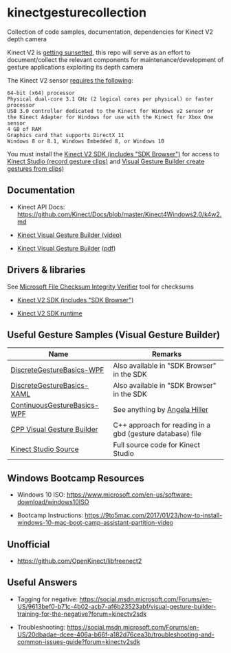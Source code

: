 # kinectgesturecollection
Collection of code samples, documentation, dependencies for Kinect V2 depth camera

Kinect V2 is [getting sunsetted](https://www.fastcodesign.com/90147868/exclusive-microsoft-has-stopped-manufacturing-the-kinect), this repo will serve as an effort to document/collect the relevant components for maintenance/development of gesture applications exploiting its depth camera

The Kinect V2 sensor [requires the following](https://developer.microsoft.com/en-us/windows/kinect/hardware-setup):

```
64-bit (x64) processor
Physical dual-core 3.1 GHz (2 logical cores per physical) or faster processor
USB 3.0 controller dedicated to the Kinect for Windows v2 sensor or the Kinect Adapter for Windows for use with the Kinect for Xbox One sensor
4 GB of RAM
Graphics card that supports DirectX 11
Windows 8 or 8.1, Windows Embedded 8, or Windows 10
```

You must install the [Kinect V2 SDK (includes "SDK Browser")](https://www.microsoft.com/en-us/download/confirmation.aspx?id=44561) for access to [Kinect Studio (record gesture clips)](https://msdn.microsoft.com/en-us/library/hh855395.aspx) and [Visual Gesture Builder create gestures from clips)](https://msdn.microsoft.com/en-us/library/dn785503.aspx)


## Documentation

- Kinect API Docs: https://github.com/Kinect/Docs/blob/master/Kinect4Windows2.0/k4w2.md

- [Kinect Visual Gesture Builder (video)](https://channel9.msdn.com/Blogs/k4wdev/Custom-Gestures-End-to-End-with-Kinect-and-Visual-Gesture-Builder)

- [Kinect Visual Gesture Builder](https://aka.ms/k4wv2vgb) ([pdf](docs\Visual_Gesture_Builder_A_Data_Driven_Solution.pdf))


## Drivers & libraries

See [Microsoft File Checksum Integrity Verifier](https://www.microsoft.com/en-us/download/details.aspx?id=11533) tool for checksums

- [Kinect V2 SDK (includes "SDK Browser")](https://www.microsoft.com/en-us/download/confirmation.aspx?id=44561)

- [Kinect V2 SDK runtime](https://www.microsoft.com/en-us/download/details.aspx?id=44559)

## Useful Gesture Samples (Visual Gesture Builder)


|  Name                                                                                                                            | Remarks                                                                |
|---                                                                                                                               |---                                                                     |
| [DiscreteGestureBasics-WPF](./samples/DiscreteGestureBasics-WPF)                                                                 | Also available in "SDK Browser" in the SDK                             |
| [DiscreteGestureBasics-XAML](./samples/DiscreteGestureBasics-XAML)                                                               |  Also available in "SDK Browser" in the SDK                            |
| [ContinuousGestureBasics-WPF](https://github.com/angelaHillier/ContinuousGestureBasics-WPF)                                      | See anything by [Angela Hiller](https://github.com/angelaHillier)      |
| [CPP Visual Gesture Builder](https://github.com/K4W2-Book/K4W2-Book/tree/master/C%2B%2B(Native)/11_Gesture/KinectV2-Gesture-01)  | C++ approach for reading in a gbd (gesture database) file              |
| [Kinect Studio Source](https://github.com/angelaHillier/Kinect-Studio-Sample)                                                    | Full source code for Kinect Studio                                     |


## Windows Bootcamp Resources

 - Windows 10 ISO: https://www.microsoft.com/en-us/software-download/windows10ISO

 - Bootcamp Instructions: https://9to5mac.com/2017/01/23/how-to-install-windows-10-mac-boot-camp-assistant-partition-video

## Unofficial

- https://github.com/OpenKinect/libfreenect2

## Useful Answers

- Tagging for negative: https://social.msdn.microsoft.com/Forums/en-US/9613bef0-b71c-4b02-acb7-af6b23523abf/visual-gesture-builder-training-for-the-negative?forum=kinectv2sdk

- Troubleshooting: https://social.msdn.microsoft.com/Forums/en-US/20dbadae-dcee-406a-b66f-a182d76cea3b/troubleshooting-and-common-issues-guide?forum=kinectv2sdk
